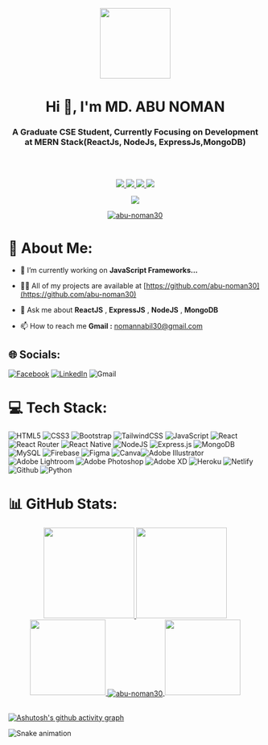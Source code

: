 <p align="center">
  <img width="140" src="https://user-images.githubusercontent.com/6661165/91657958-61b4fd00-eb00-11ea-9def-dc7ef5367e34.png" />  
  <h1 align="center">Hi 👋, I'm MD. ABU NOMAN</h1>
  <h3 align="center">A Graduate CSE Student, Currently Focusing on Development at MERN Stack(ReactJs, NodeJs, ExpressJs,MongoDB)</h3>
</p>
<br/>
<br/>
<p align="center">
  <a href="https://github.com/ryo-ma/github-profile-trophy/issues">
    <img src="https://img.shields.io/github/issues/abu-noman30/github-profile-trophy"/> 
  </a>
  <a href="https://github.com/ryo-ma/github-profile-trophy/network/members">
    <img src="https://img.shields.io/github/forks/abu-noman30/github-profile-trophy"/> 
  </a>  
  <a href="https://github.com/ryo-ma/github-profile-trophy/stargazers">
    <img src="https://img.shields.io/github/stars/abu-noman30/github-profile-trophy"/> 
  </a>
    <a href="https://github.com/ryo-ma/github-profile-trophy/LICENSE">
    <img src="https://img.shields.io/github/license/abu-noman30/github-profile-trophy"/> 
  </a>
</p>
<p align="center">
<a href="https://visitcount.itsvg.in">
  <img src="https://visitcount.itsvg.in/api?id=abu-noman30&label=Profile%20Views&color=11&icon=0&pretty=true" />
</a>
</p>

<p align="center"> <a href="https://github.com/ryo-ma/github-profile-trophy"><img src="https://github-profile-trophy.vercel.app/?username=abu-noman30" alt="abu-noman30" /></a> </p>

# 💫 About Me:
- 🌱 I’m currently working on **JavaScript Frameworks...**

- 👨‍💻 All of my projects are available at [https://github.com/abu-noman30](https://github.com/abu-noman30)

- 💬 Ask me about **ReactJS** , **ExpressJS** , **NodeJS** , **MongoDB**

- 📫 How to reach me **Gmail :** nomannabil30@gmail.com


## 🌐 Socials:

[![Facebook](https://img.shields.io/badge/Facebook-%231877F2.svg?logo=Facebook&logoColor=white)](https://www.facebook.com/AbuNoman30/) [![LinkedIn](https://img.shields.io/badge/LinkedIn-%230077B5.svg?logo=linkedin&logoColor=white)](https://www.linkedin.com/in/md-abu-noman-994a631b0/) ![Gmail](https://img.shields.io/badge/Gmail-%ff0000.svg?logo=gmail&logoColor=white)

# 💻 Tech Stack:

![HTML5](https://img.shields.io/badge/html5-%23E34F26.svg?style=for-the-badge&logo=html5&logoColor=white) ![CSS3](https://img.shields.io/badge/css3-%231572B6.svg?style=for-the-badge&logo=css3&logoColor=white) ![Bootstrap](https://img.shields.io/badge/bootstrap-%23563D7C.svg?style=for-the-badge&logo=bootstrap&logoColor=white) ![TailwindCSS](https://img.shields.io/badge/tailwindcss-%2338B2AC.svg?style=for-the-badge&logo=tailwind-css&logoColor=white) ![JavaScript](https://img.shields.io/badge/javascript-%23323330.svg?style=for-the-badge&logo=javascript&logoColor=%23F7DF1E) ![React](https://img.shields.io/badge/react-%2320232a.svg?style=for-the-badge&logo=react&logoColor=%2361DAFB) ![React Router](https://img.shields.io/badge/React_Router-CA4245?style=for-the-badge&logo=react-router&logoColor=white) ![React Native](https://img.shields.io/badge/react_native-%2320232a.svg?style=for-the-badge&logo=react&logoColor=%2361DAFB) ![NodeJS](https://img.shields.io/badge/node.js-6DA55F?style=for-the-badge&logo=node.js&logoColor=white) ![Express.js](https://img.shields.io/badge/express.js-%23404d59.svg?style=for-the-badge&logo=express&logoColor=%2361DAFB) ![MongoDB](https://img.shields.io/badge/MongoDB-%234ea94b.svg?style=for-the-badge&logo=mongodb&logoColor=white) ![MySQL](https://img.shields.io/badge/mysql-%2300f.svg?style=for-the-badge&logo=mysql&logoColor=white) ![Firebase](https://img.shields.io/badge/firebase-%23039BE5.svg?style=for-the-badge&logo=firebase) ![Figma](https://img.shields.io/badge/figma-%23F24E1E.svg?style=for-the-badge&logo=figma&logoColor=white) ![Canva](https://img.shields.io/badge/Canva-%2300C4CC.svg?style=for-the-badge&logo=Canva&logoColor=white)![Adobe Illustrator](https://img.shields.io/badge/adobeillustrator-%23FF9A00.svg?style=for-the-badge&logo=adobeillustrator&logoColor=white)  ![Adobe Lightroom](https://img.shields.io/badge/Adobe%20Lightroom-31A8FF.svg?style=for-the-badge&logo=Adobe%20Lightroom&logoColor=white) ![Adobe Photoshop](https://img.shields.io/badge/adobephotoshop-%2331A8FF.svg?style=for-the-badge&logo=adobephotoshop&logoColor=white) ![Adobe XD](https://img.shields.io/badge/Adobe%20XD-470137?style=for-the-badge&logo=Adobe%20XD&logoColor=#FF61F6) ![Heroku](https://img.shields.io/badge/heroku-%23430098.svg?style=for-the-badge&logo=heroku&logoColor=white) ![Netlify](https://img.shields.io/badge/netlify-%23000000.svg?style=for-the-badge&logo=netlify&logoColor=#00C7B7) ![Github](https://img.shields.io/badge/github-%23000000.svg?style=for-the-badge&logo=github&logoColor=#00C7B7) ![Python](https://img.shields.io/badge/python-3670A0?style=for-the-badge&logo=python&logoColor=ffdd54) 
 
# 📊 GitHub Stats:

<div align="center">
  <a href="https://github.com/abu-noman30">
  <img height="180em" src="https://github-readme-stats.vercel.app/api?username=abu-noman30&show_icons=true&theme=dracula&include_all_commits=true&count_private=true"/>
  <img height="180em" src="https://github-readme-stats.vercel.app/api/top-langs/?username=abu-noman30&layout=compact&langs_count=7&theme=dracula"/>
</div>
<!-- Github Continuous clock in start -->
<div align="center">
  <img width="150" src="https://cdn.jsdelivr.net/gh/sun0225SUN/photos/images/202108300310676.png" />
   <img align="center" src="https://github-readme-streak-stats.herokuapp.com/?user=abu-noman30&theme=react&hide_border=true" alt="abu-noman30" />
  <img width="150" src="https://cdn.jsdelivr.net/gh/sun0225SUN/photos/images/202108300312623.png" />
</div>
<!-- Github Continuous clock in end -->
</br>
<div>
  
 [![Ashutosh's github activity graph](https://activity-graph.herokuapp.com/graph?username=abu-noman30&bg_color=0a0005&color=9e4c98&line=9e4c98&point=403d3d&area=true&hide_border=true)](https://github.com/ashutosh00710/github-readme-activity-graph)
  
</div>

<div>  
 
  ![Snake animation](https://github.com/abu-noman30/rafaballerini/blob/output/github-contribution-grid-snake.svg)
 
</div>




